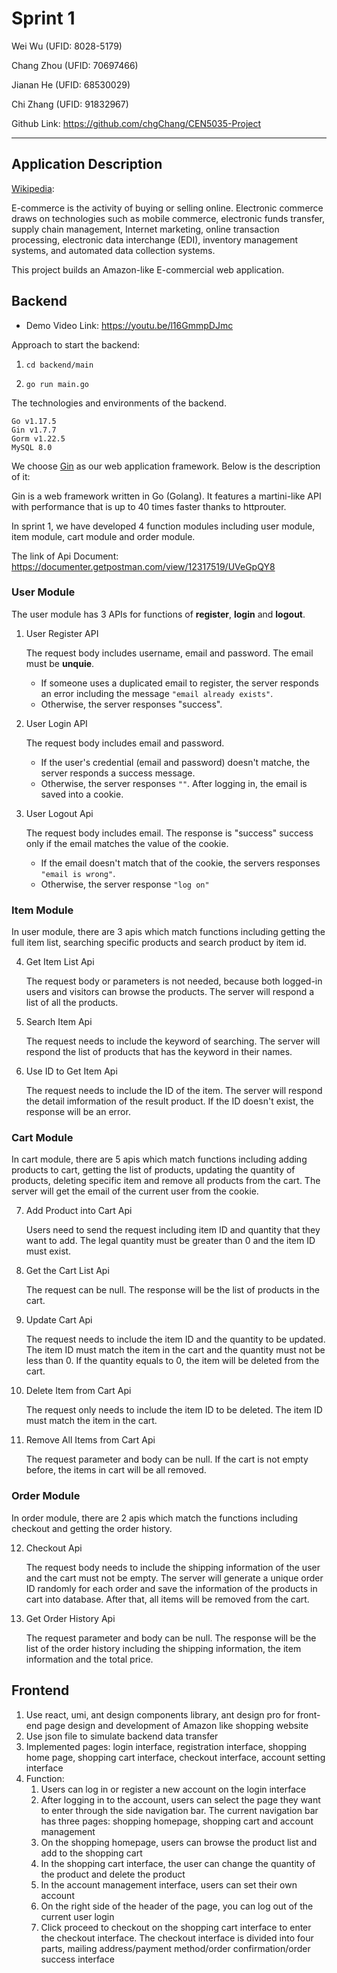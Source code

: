 # Sprint 1

Wei Wu (UFID: 8028-5179)

Chang Zhou (UFID: 70697466)

Jianan He (UFID: 68530029)

Chi Zhang (UFID: 91832967)

Github Link: https://github.com/chgChang/CEN5035-Project

---

## Application Description

[Wikipedia](https://en.wikipedia.org/wiki/E-commerce):

E-commerce is the activity of buying or selling online. Electronic commerce draws on technologies such as mobile commerce, electronic funds transfer, supply chain management, Internet marketing, online transaction processing, electronic data interchange (EDI), inventory management systems, and automated data collection systems. 


This project builds an Amazon-like E-commercial web application.

## Backend

- Demo Video Link: https://youtu.be/l16GmmpDJmc

Approach to start the backend:

1. ```shell
   cd backend/main
   ```

2. ```shell
   go run main.go
   ```

The technologies and environments of the backend.
```
Go v1.17.5
Gin v1.7.7
Gorm v1.22.5
MySQL 8.0
```

We choose [Gin](https://github.com/gin-gonic/gin) as our web application framework. Below is the description of it:

Gin is a web framework written in Go (Golang). It features a martini-like API with performance that is up to 40 times faster thanks to httprouter. 

In sprint 1, we have developed 4 function modules including user module, item module, cart module and order module.

The link of Api Document: https://documenter.getpostman.com/view/12317519/UVeGpQY8

### User Module

The user module has 3 APIs for functions of **register**, **login** and **logout**.

1. User Register API

   The request body includes username, email and password. The email must be **unquie**. 
   - If someone uses a duplicated email to register, the server responds an error including the message `"email already exists"`. 
   - Otherwise, the server responses "success".

2. User Login API

   The request body includes email and password. 
   - If the user's credential (email and password) doesn't matche, the server responds a success message. 
   - Otherwise, the server responses `""`. 
   After logging in, the email is saved into a cookie.

3. User Logout Api

   The request body includes email. The response is "success" success only if the email matches the value of the cookie.
   - If the email doesn't match that of the cookie, the servers responses `"email is wrong"`.
   - Otherwise, the server response `"log on"`

### Item Module

In user module, there are 3 apis which match functions including getting the full item list, searching specific products and search product by item id.

4. Get Item List Api

   The request body or parameters is not needed, because both logged-in users and visitors can browse the products. The server will respond a list of all the products.

5. Search Item Api

   The request needs to include the keyword of searching. The server will respond the list of products that has the keyword  in their names.

6. Use ID to Get Item Api

   The request needs to include the ID of the item. The server will respond the detail imformation of the result product. If the ID doesn't exist, the response will be an error.

### Cart Module

In cart module, there are 5 apis which match functions including adding products to cart, getting the list of products, updating the quantity of products, deleting specific item and remove all products from the cart. The server will get the email of the current user from the cookie.

7. Add Product into Cart Api

   Users need to send the request including item ID and quantity that they want to add. The legal quantity must be greater than 0 and the item ID must exist.

8. Get the Cart List Api

   The request can be null. The response will be the list of products in the cart.

9. Update Cart Api

   The request needs to include the item ID and the quantity to be updated. The item ID must match the item in the cart and the quantity must not be less than 0. If the quantity equals to 0, the item will be deleted from the cart.

10. Delete Item from Cart Api

    The request only needs to include the item ID to be deleted. The item ID must match the item in the cart.

11. Remove All Items from Cart Api

    The request parameter and body can be null. If the cart is not empty before, the items in cart will be all removed.

### Order Module

In order module, there are 2 apis which match the functions including checkout and getting the order history.

12. Checkout Api

    The request body needs to include the shipping information of the user and the cart must not be empty. The server will generate a unique order ID randomly for each order and save the information of the products in cart into database. After that, all items will be removed from the cart.

13. Get Order History Api

    The request parameter and body can be null. The response will be the list of the order history including the shipping information, the item information and the total price.

## Frontend

1. Use react, umi, ant design components library, ant design pro for front-end page design and development of Amazon like shopping website
2. Use json file to simulate backend data transfer
3. Implemented pages: login interface, registration interface, shopping home page, shopping cart interface, checkout interface, account setting interface
4. Function:
   1. Users can log in or register a new account on the login interface
   2. After logging in to the account, users can select the page they want to enter through the side navigation bar. The current navigation bar has three pages: shopping homepage, shopping cart and account management
   3. On the shopping homepage, users can browse the product list and add to the shopping cart
   4. In the shopping cart interface, the user can change the quantity of the product and delete the product
   5. In the account management interface, users can set their own account 
   6. On the right side of the header of the page, you can log out of the current user login
   7. Click proceed to checkout on the shopping cart interface to enter the checkout interface. The checkout interface is divided into four parts, mailing address/payment method/order confirmation/order success interface
